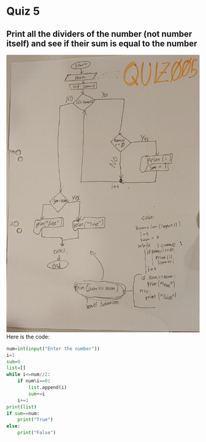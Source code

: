 # Quiz 5
## Print all the dividers of the number (not number itself) and see if their sum is equal to the number
![](https://github.com/AleksandarDzudzevic/Unit-1/blob/main/quiz005.jpg)
Here is the code:
```.py
num=int(input("Enter the number"))
i=1
sum=0
list=[]
while i<=num//2:
    if num%i==0:
        list.append(i)
        sum+=i
    i+=1
print(list)
if sum==num:
    print("True")
else:
    print("False")
```
